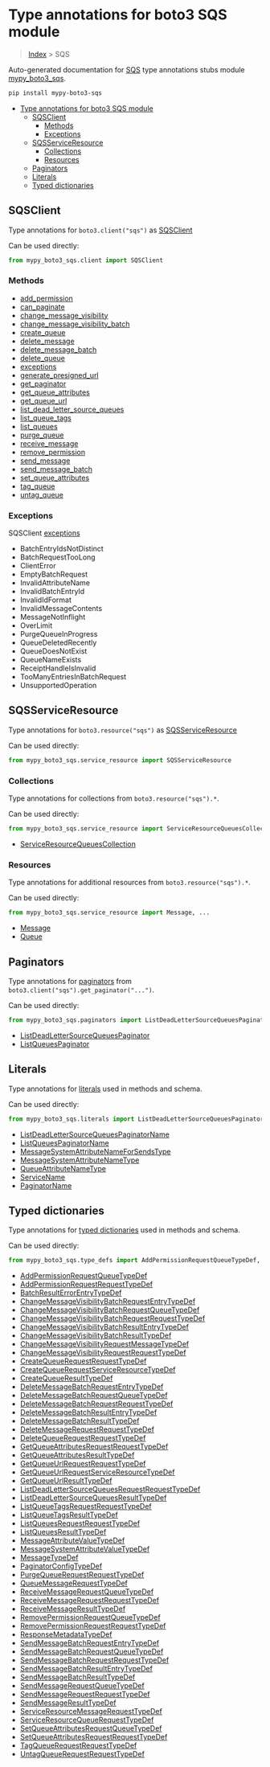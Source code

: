 # Type annotations for boto3 SQS module

> [Index](..) > SQS

Auto-generated documentation for
[SQS](https://boto3.amazonaws.com/v1/documentation/api/latest/reference/services/sqs.html#SQS)
type annotations stubs module
[mypy_boto3_sqs](https://pypi.org/project/mypy-boto3-sqs/).

```bash
pip install mypy-boto3-sqs
```

- [Type annotations for boto3 SQS module](#type-annotations-for-boto3-sqs-module)
  - [SQSClient](#sqsclient)
    - [Methods](#methods)
    - [Exceptions](#exceptions)
  - [SQSServiceResource](#sqsserviceresource)
    - [Collections](#collections)
    - [Resources](#resources)
  - [Paginators](#paginators)
  - [Literals](#literals)
  - [Typed dictionaries](#typed-dictionaries)

## SQSClient

Type annotations for `boto3.client("sqs")` as [SQSClient](./client.md)

Can be used directly:

```python
from mypy_boto3_sqs.client import SQSClient
```

### Methods

- [add_permission](./client.md#add_permission)
- [can_paginate](./client.md#can_paginate)
- [change_message_visibility](./client.md#change_message_visibility)
- [change_message_visibility_batch](./client.md#change_message_visibility_batch)
- [create_queue](./client.md#create_queue)
- [delete_message](./client.md#delete_message)
- [delete_message_batch](./client.md#delete_message_batch)
- [delete_queue](./client.md#delete_queue)
- [exceptions](./client.md#exceptions)
- [generate_presigned_url](./client.md#generate_presigned_url)
- [get_paginator](./client.md#get_paginator)
- [get_queue_attributes](./client.md#get_queue_attributes)
- [get_queue_url](./client.md#get_queue_url)
- [list_dead_letter_source_queues](./client.md#list_dead_letter_source_queues)
- [list_queue_tags](./client.md#list_queue_tags)
- [list_queues](./client.md#list_queues)
- [purge_queue](./client.md#purge_queue)
- [receive_message](./client.md#receive_message)
- [remove_permission](./client.md#remove_permission)
- [send_message](./client.md#send_message)
- [send_message_batch](./client.md#send_message_batch)
- [set_queue_attributes](./client.md#set_queue_attributes)
- [tag_queue](./client.md#tag_queue)
- [untag_queue](./client.md#untag_queue)

### Exceptions

SQSClient [exceptions](./client.md#exceptions)

- BatchEntryIdsNotDistinct
- BatchRequestTooLong
- ClientError
- EmptyBatchRequest
- InvalidAttributeName
- InvalidBatchEntryId
- InvalidIdFormat
- InvalidMessageContents
- MessageNotInflight
- OverLimit
- PurgeQueueInProgress
- QueueDeletedRecently
- QueueDoesNotExist
- QueueNameExists
- ReceiptHandleIsInvalid
- TooManyEntriesInBatchRequest
- UnsupportedOperation

## SQSServiceResource

Type annotations for `boto3.resource("sqs")` as
[SQSServiceResource](./service_resource.md#sqsserviceresource)

Can be used directly:

```python
from mypy_boto3_sqs.service_resource import SQSServiceResource
```

### Collections

Type annotations for collections from `boto3.resource("sqs").*`.

Can be used directly:

```python
from mypy_boto3_sqs.service_resource import ServiceResourceQueuesCollection, ...
```

- [ServiceResourceQueuesCollection](./service_resource.md#sqsserviceresourcequeues)

### Resources

Type annotations for additional resources from `boto3.resource("sqs").*`.

Can be used directly:

```python
from mypy_boto3_sqs.service_resource import Message, ...
```

- [Message](./service_resource.md#message)
- [Queue](./service_resource.md#queue)

## Paginators

Type annotations for [paginators](./paginators.md) from
`boto3.client("sqs").get_paginator("...")`.

Can be used directly:

```python
from mypy_boto3_sqs.paginators import ListDeadLetterSourceQueuesPaginator, ...
```

- [ListDeadLetterSourceQueuesPaginator](./paginators.md#listdeadlettersourcequeuespaginator)
- [ListQueuesPaginator](./paginators.md#listqueuespaginator)

## Literals

Type annotations for [literals](./literals.md) used in methods and schema.

Can be used directly:

```python
from mypy_boto3_sqs.literals import ListDeadLetterSourceQueuesPaginatorName, ...
```

- [ListDeadLetterSourceQueuesPaginatorName](./literals.md#listdeadlettersourcequeuespaginatorname)
- [ListQueuesPaginatorName](./literals.md#listqueuespaginatorname)
- [MessageSystemAttributeNameForSendsType](./literals.md#messagesystemattributenameforsendstype)
- [MessageSystemAttributeNameType](./literals.md#messagesystemattributenametype)
- [QueueAttributeNameType](./literals.md#queueattributenametype)
- [ServiceName](./literals.md#servicename)
- [PaginatorName](./literals.md#paginatorname)

## Typed dictionaries

Type annotations for [typed dictionaries](./type_defs.md) used in methods and
schema.

Can be used directly:

```python
from mypy_boto3_sqs.type_defs import AddPermissionRequestQueueTypeDef, ...
```

- [AddPermissionRequestQueueTypeDef](./type_defs.md#addpermissionrequestqueuetypedef)
- [AddPermissionRequestRequestTypeDef](./type_defs.md#addpermissionrequestrequesttypedef)
- [BatchResultErrorEntryTypeDef](./type_defs.md#batchresulterrorentrytypedef)
- [ChangeMessageVisibilityBatchRequestEntryTypeDef](./type_defs.md#changemessagevisibilitybatchrequestentrytypedef)
- [ChangeMessageVisibilityBatchRequestQueueTypeDef](./type_defs.md#changemessagevisibilitybatchrequestqueuetypedef)
- [ChangeMessageVisibilityBatchRequestRequestTypeDef](./type_defs.md#changemessagevisibilitybatchrequestrequesttypedef)
- [ChangeMessageVisibilityBatchResultEntryTypeDef](./type_defs.md#changemessagevisibilitybatchresultentrytypedef)
- [ChangeMessageVisibilityBatchResultTypeDef](./type_defs.md#changemessagevisibilitybatchresulttypedef)
- [ChangeMessageVisibilityRequestMessageTypeDef](./type_defs.md#changemessagevisibilityrequestmessagetypedef)
- [ChangeMessageVisibilityRequestRequestTypeDef](./type_defs.md#changemessagevisibilityrequestrequesttypedef)
- [CreateQueueRequestRequestTypeDef](./type_defs.md#createqueuerequestrequesttypedef)
- [CreateQueueRequestServiceResourceTypeDef](./type_defs.md#createqueuerequestserviceresourcetypedef)
- [CreateQueueResultTypeDef](./type_defs.md#createqueueresulttypedef)
- [DeleteMessageBatchRequestEntryTypeDef](./type_defs.md#deletemessagebatchrequestentrytypedef)
- [DeleteMessageBatchRequestQueueTypeDef](./type_defs.md#deletemessagebatchrequestqueuetypedef)
- [DeleteMessageBatchRequestRequestTypeDef](./type_defs.md#deletemessagebatchrequestrequesttypedef)
- [DeleteMessageBatchResultEntryTypeDef](./type_defs.md#deletemessagebatchresultentrytypedef)
- [DeleteMessageBatchResultTypeDef](./type_defs.md#deletemessagebatchresulttypedef)
- [DeleteMessageRequestRequestTypeDef](./type_defs.md#deletemessagerequestrequesttypedef)
- [DeleteQueueRequestRequestTypeDef](./type_defs.md#deletequeuerequestrequesttypedef)
- [GetQueueAttributesRequestRequestTypeDef](./type_defs.md#getqueueattributesrequestrequesttypedef)
- [GetQueueAttributesResultTypeDef](./type_defs.md#getqueueattributesresulttypedef)
- [GetQueueUrlRequestRequestTypeDef](./type_defs.md#getqueueurlrequestrequesttypedef)
- [GetQueueUrlRequestServiceResourceTypeDef](./type_defs.md#getqueueurlrequestserviceresourcetypedef)
- [GetQueueUrlResultTypeDef](./type_defs.md#getqueueurlresulttypedef)
- [ListDeadLetterSourceQueuesRequestRequestTypeDef](./type_defs.md#listdeadlettersourcequeuesrequestrequesttypedef)
- [ListDeadLetterSourceQueuesResultTypeDef](./type_defs.md#listdeadlettersourcequeuesresulttypedef)
- [ListQueueTagsRequestRequestTypeDef](./type_defs.md#listqueuetagsrequestrequesttypedef)
- [ListQueueTagsResultTypeDef](./type_defs.md#listqueuetagsresulttypedef)
- [ListQueuesRequestRequestTypeDef](./type_defs.md#listqueuesrequestrequesttypedef)
- [ListQueuesResultTypeDef](./type_defs.md#listqueuesresulttypedef)
- [MessageAttributeValueTypeDef](./type_defs.md#messageattributevaluetypedef)
- [MessageSystemAttributeValueTypeDef](./type_defs.md#messagesystemattributevaluetypedef)
- [MessageTypeDef](./type_defs.md#messagetypedef)
- [PaginatorConfigTypeDef](./type_defs.md#paginatorconfigtypedef)
- [PurgeQueueRequestRequestTypeDef](./type_defs.md#purgequeuerequestrequesttypedef)
- [QueueMessageRequestTypeDef](./type_defs.md#queuemessagerequesttypedef)
- [ReceiveMessageRequestQueueTypeDef](./type_defs.md#receivemessagerequestqueuetypedef)
- [ReceiveMessageRequestRequestTypeDef](./type_defs.md#receivemessagerequestrequesttypedef)
- [ReceiveMessageResultTypeDef](./type_defs.md#receivemessageresulttypedef)
- [RemovePermissionRequestQueueTypeDef](./type_defs.md#removepermissionrequestqueuetypedef)
- [RemovePermissionRequestRequestTypeDef](./type_defs.md#removepermissionrequestrequesttypedef)
- [ResponseMetadataTypeDef](./type_defs.md#responsemetadatatypedef)
- [SendMessageBatchRequestEntryTypeDef](./type_defs.md#sendmessagebatchrequestentrytypedef)
- [SendMessageBatchRequestQueueTypeDef](./type_defs.md#sendmessagebatchrequestqueuetypedef)
- [SendMessageBatchRequestRequestTypeDef](./type_defs.md#sendmessagebatchrequestrequesttypedef)
- [SendMessageBatchResultEntryTypeDef](./type_defs.md#sendmessagebatchresultentrytypedef)
- [SendMessageBatchResultTypeDef](./type_defs.md#sendmessagebatchresulttypedef)
- [SendMessageRequestQueueTypeDef](./type_defs.md#sendmessagerequestqueuetypedef)
- [SendMessageRequestRequestTypeDef](./type_defs.md#sendmessagerequestrequesttypedef)
- [SendMessageResultTypeDef](./type_defs.md#sendmessageresulttypedef)
- [ServiceResourceMessageRequestTypeDef](./type_defs.md#serviceresourcemessagerequesttypedef)
- [ServiceResourceQueueRequestTypeDef](./type_defs.md#serviceresourcequeuerequesttypedef)
- [SetQueueAttributesRequestQueueTypeDef](./type_defs.md#setqueueattributesrequestqueuetypedef)
- [SetQueueAttributesRequestRequestTypeDef](./type_defs.md#setqueueattributesrequestrequesttypedef)
- [TagQueueRequestRequestTypeDef](./type_defs.md#tagqueuerequestrequesttypedef)
- [UntagQueueRequestRequestTypeDef](./type_defs.md#untagqueuerequestrequesttypedef)
